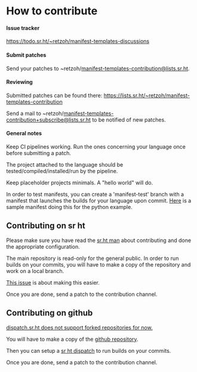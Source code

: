 # How to contribute

#### Issue tracker
https://todo.sr.ht/~retzoh/manifest-templates-discussions
#### Submit patches
Send your patches to
~retzoh/manifest-templates-contribution@lists.sr.ht.
#### Reviewing
Submitted patches can be found there: https://lists.sr.ht/~retzoh/manifest-templates-contribution

Send a mail to
~retzoh/manifest-templates-contribution+subscribe@lists.sr.ht to be
notified of new patches.
#### General notes
Keep CI pipelines working. Run the ones concerning your language
once before submitting a patch.

The project attached to the language should be
tested/compiled/installed/run by the pipeline.

Keep placeholder projects minimals. A "hello world" will do.

In order to test manifests, you can create a 'manifest-test' branch
with a manifest that launches the builds for your language upon commit.
[Here](https://git.sr.ht/~retzoh/manifest_templates/tree/python_anaconda_builds/.build.yml)
is a sample manifest doing this for the python example.

## Contributing on sr ht
Please make sure you have read the
[sr.ht man](https://man.sr.ht/git.sr.ht/send-email.md) about
contributing and done the appropriate configuration.

The main repository is read-only for the general public. In order to
run builds on your commits, you will have to make a copy of the
repository and work on a local branch.

[This issue](https://todo.sr.ht/~sircmpwn/git.sr.ht/164) is about
making this easier.

Once you are done, send a patch to the contribution channel.

## Contributing on github
[dispatch.sr.ht does not support forked repositories for now.](https://todo.sr.ht/~sircmpwn/dispatch.sr.ht/19)

You will have to make a copy of the
[github repository](https://git.sr.ht/~retzoh/manifest_templates).

Then you can setup a [sr ht dispatch](https://dispatch.sr.ht/) to run
builds on your commits.

Once you are done, send a patch to the contribution channel.
